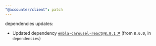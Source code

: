 ```yaml
---
"@accounter/client": patch
---
```

dependencies updates:
  - Updated dependency [`embla-carousel-react@8.0.1` ↗︎](https://www.npmjs.com/package/embla-carousel-react/v/8.0.1) (from `8.0.0`, in `dependencies`)
